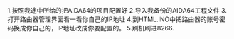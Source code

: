 
1.按照我途中所给的把AIDA64的项目配置好
2.导入我备份的AIDA64工程文件
3.打开路由器管理界面看一看你自己的IP地址
4.到HTML.INO中把路由器的账号密码换成你自己的，IP地址改成你要配置的。
5.刷机刷进8266.
